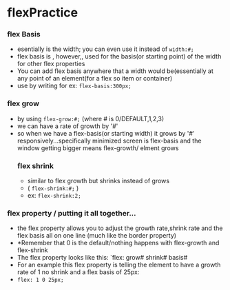 # flexPractice
### flex Basis
- esentially is the width; you can even use it instead of `width:#;`
- flex basis is , however,, used for  the basis(or starting point) of the width for other flex properties
- You can add flex basis anywhere that a width would be(essentially at any point of an element(for a flex so item or container)
- use by writing for ex: `flex-basis:300px;`
### flex grow 
- by using `flex-grow:#;` (where # is 0/DEFAULT,1,2,3)
- we can have a rate of growth by '#'
- so when we have a flex-basis(or starting width) it grows by '#' responsively...specifically minimized screen is flex-basis and the window getting bigger means  flex-growth/ elment grows
  ### flex shrink
  - similar to flex growth but shrinks instead of grows
  - ( `flex-shrink:#;` )
  -  ex: `flex-shrink:2;`
### flex property / putting it all together...
- the flex property allows you to adjust the growth rate,shrink rate and the flex basis all on one line (much like the border property)
-  *Remember that 0 is the default/nothing happens with flex-growth and flex-shrink
- The flex property looks like this: `flex: grow# shrink# basis#
- For an example this flex property is telling the element to have a growth rate of 1 no shrink and a flex basis of 25px:
- `flex: 1 0 25px;`
